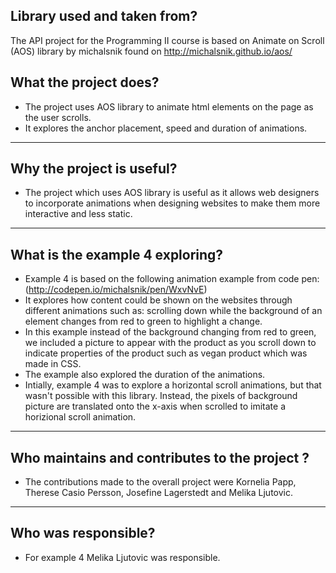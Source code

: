 ## Library used and taken from?
The API project for the Programming II course is based on Animate on Scroll (AOS) library by michalsnik found on http://michalsnik.github.io/aos/

## What the project does? 

- The project uses AOS library to animate html elements on the page as the user scrolls. 
- It explores the anchor placement, speed and duration of animations.

---

## Why the project is useful? 

- The project which uses AOS library is useful as it allows web designers to incorporate animations when designing websites to make them more interactive and less static.

---

## What is the example 4 exploring?

- Example 4 is based on the following animation example from code pen: (http://codepen.io/michalsnik/pen/WxvNvE)
- It explores how content could be shown on the websites through different animations such as: scrolling down while the background of an element changes from red to green to highlight a change.
- In this example instead of the background changing from red to green, we included a picture to appear with the product as you scroll down to indicate properties of the product such as vegan product which was made in CSS.
- The example also explored the duration of the animations.
- Intially, example 4 was to explore a horizontal scroll animations, but that wasn't possible with this library. Instead, the pixels of background picture are translated onto the x-axis when scrolled to imitate a horizional scroll animation.

---

## Who maintains and contributes to the project ?

- The contributions made to the overall project were Kornelia Papp, Therese Casio Persson, Josefine Lagerstedt and Melika Ljutovic.

---
## Who was responsible?

- For example 4 Melika Ljutovic was responsible.
